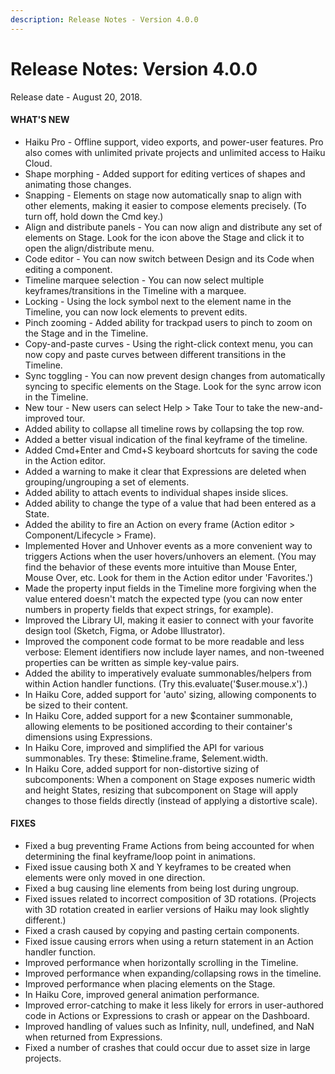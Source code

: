 ```yaml
---
description: Release Notes - Version 4.0.0
---
```


# Release Notes: Version 4.0.0
Release date - August 20, 2018.



#### WHAT'S NEW
- Haiku Pro - Offline support, video exports, and power-user features. Pro also comes with unlimited private projects and unlimited access to Haiku Cloud.
- Shape morphing - Added support for editing vertices of shapes and animating those changes.
- Snapping - Elements on stage now automatically snap to align with other elements, making it easier to compose elements precisely. (To turn off, hold down the Cmd key.)
- Align and distribute panels - You can now align and distribute any set of elements on Stage. Look for the icon above the Stage and click it to open the align/distribute menu.
- Code editor - You can now switch between Design and its Code when editing a component.
- Timeline marquee selection - You can now select multiple keyframes/transitions in the Timeline with a marquee.
- Locking - Using the lock symbol next to the element name in the Timeline, you can now lock elements to prevent edits.
- Pinch zooming - Added ability for trackpad users to pinch to zoom on the Stage and in the Timeline.
- Copy-and-paste curves - Using the right-click context menu, you can now copy and paste curves between different transitions in the Timeline.
- Sync toggling - You can now prevent design changes from automatically syncing to specific elements on the Stage. Look for the sync arrow icon in the Timeline.
- New tour - New users can select Help > Take Tour to take the new-and-improved tour.
- Added ability to collapse all timeline rows by collapsing the top row.
- Added a better visual indication of the final keyframe of the timeline.
- Added Cmd+Enter and Cmd+S keyboard shortcuts for saving the code in the Action editor.
- Added a warning to make it clear that Expressions are deleted when grouping/ungrouping a set of elements.
- Added ability to attach events to individual shapes inside slices.
- Added ability to change the type of a value that had been entered as a State.
- Added the ability to fire an Action on every frame (Action editor > Component/Lifecycle > Frame).
- Implemented Hover and Unhover events as a more convenient way to triggers Actions when the user hovers/unhovers an element. (You may find the behavior of these events more intuitive than Mouse Enter, Mouse Over, etc. Look for them in the Action editor under 'Favorites.')
- Made the property input fields in the Timeline more forgiving when the value entered doesn't match the expected type (you can now enter numbers in property fields that expect strings, for example).
- Improved the Library UI, making it easier to connect with your favorite design tool (Sketch, Figma, or Adobe Illustrator).
- Improved the component code format to be more readable and less verbose: Element identifiers now include layer names, and non-tweened properties can be written as simple key-value pairs.
- Added the ability to imperatively evaluate summonables/helpers from within Action handler functions. (Try this.evaluate('$user.mouse.x').)
- In Haiku Core, added support for 'auto' sizing, allowing components to be sized to their content.
- In Haiku Core, added support for a new $container summonable, allowing elements to be positioned according to their container's dimensions using Expressions.
- In Haiku Core, improved and simplified the API for various summonables. Try these: $timeline.frame, $element.width.
- In Haiku Core, added support for non-distortive sizing of subcomponents: When a component on Stage exposes numeric width and height States, resizing that subcomponent on Stage will apply changes to those fields directly (instead of applying a distortive scale).


#### FIXES
- Fixed a bug preventing Frame Actions from being accounted for when determining the final keyframe/loop point in animations.
- Fixed issue causing both X and Y keyframes to be created when elements were only moved in one direction.
- Fixed a bug causing line elements from being lost during ungroup.
- Fixed issues related to incorrect composition of 3D rotations. (Projects with 3D rotation created in earlier versions of Haiku may look slightly different.)
- Fixed a crash caused by copying and pasting certain components.
- Fixed issue causing errors when using a return statement in an Action handler function.
- Improved performance when horizontally scrolling in the Timeline.
- Improved performance when expanding/collapsing rows in the timeline.
- Improved performance when placing elements on the Stage.
- In Haiku Core, improved general animation performance.
- Improved error-catching to make it less likely for errors in user-authored code in Actions or Expressions to crash or appear on the Dashboard.
- Improved handling of values such as Infinity, null, undefined, and NaN when returned from Expressions.
- Fixed a number of crashes that could occur due to asset size in large projects.
